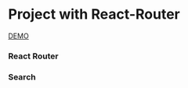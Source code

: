 # Project with React-Router

[DEMO](https://webdirection-dev.github.io/food-spa/)

### React Router
### Search
